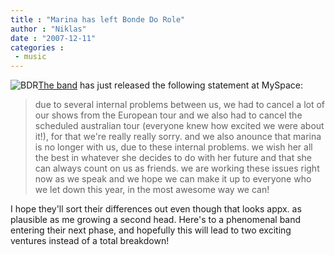```yaml
---
title : "Marina has left Bonde Do Role"
author : "Niklas"
date : "2007-12-11"
categories : 
 - music
---
```


![BDR](https://niklasblog.com/wp-content/2007-12-11-bdr.jpg)[The band](http://www.myspace.com/bondedorole) has just released the following statement at MySpace:

> due to several internal problems between us, we had to cancel a lot of our shows from the European tour and we also had to cancel the scheduled australian tour (everyone knew how excited we were about it!), for that we're really really sorry. and we also anounce that marina is no longer with us, due to these internal problems. we wish her all the best in whatever she decides to do with her future and that she can always count on us as friends. we are working these issues right now as we speak and we hope we can make it up to everyone who we let down this year, in the most awesome way we can!

I hope they'll sort their differences out even though that looks appx. as plausible as me growing a second head. Here's to a phenomenal band entering their next phase, and hopefully this will lead to two exciting ventures instead of a total breakdown!
